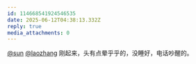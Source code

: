 ```yaml
---
id: 114668541924546535
date: 2025-06-12T04:38:13.332Z
reply: true
media_attachments: 0
---
```


[@sun](https://jiong.us/@sun) [@laozhang](https://suo.si/@laozhang) 刚起来，头有点晕乎乎的，没睡好，电话吵醒的。

